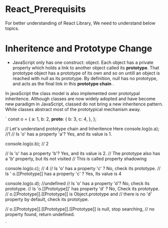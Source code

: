 # React_Prerequisits

For better understanding of React Library, We need to understand below topics.

# Inheritence and Prototype Change

- JavaScript only has one construct: object. Each object has a private property which holds a link to another object called its **prototype**. That prototype object has a prototype of its own and so on untill an object is reached with null as its prototype. By definition, null has no prototype, and acts as the final link in this **prototype chain** .

In javaScript the class model is also implemented over prototypal inheritence. Although classes are now widely adopted and have become new paradigm in JavaScript, classed do not bring a new inheritence pattern. While classes abstract most of the prototypical mechanism away.


`
const o = {
  a: 1,
  b: 2,
  __proto__: {
    b: 3,
    c: 4,
  },
};

// Let's understand prototype chain and Inheritence Here
console.log(o.a); //1
// Is  'o' has a property 'a'? Yes, and its value is 1.

console.log(o.b); // 2

// Is 'o' has a property 'b'? Yes, and its value is 2.
// The prototype also has a 'b' property, but its not visited
// This is called property shadowing

console.log(o.c); // 4
// Is 'o' has a property 'c' ? No, check its prototype.
// Is ' o.[[Prototype]] has a property 'c' ? Yes, Its value is 4

console.log(o.d); //undefined
// Is 'o' has a property 'd'? No, check its prototype.
// Is 'o.[[Prototype]]' has property 'd' ? No, Check its prototype.
// o.[[Prototype]].[[Prototype]] is Object.prototype and
// there is no 'd' property by default, check its prototype.

// o.[[Prototype]].[[Prototype]].[[Prototype]] is null, stop searching,
// no property found, return undefined.

`

